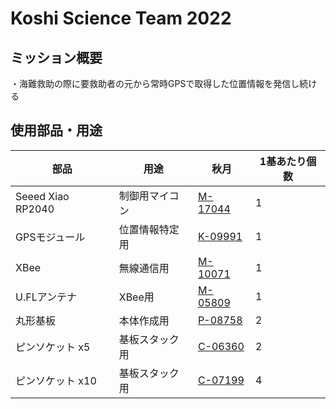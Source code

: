 # Koshi Science Team 2022

## ミッション概要

・海難救助の際に要救助者の元から常時GPSで取得した位置情報を発信し続ける

## 使用部品・用途

| 部品 | 用途 | 秋月 | 1基あたり個数 |
|----|----|----|----|
| Seeed Xiao RP2040 | 制御用マイコン | [M-17044](https://akizukidenshi.com/catalog/g/gM-17044/) | 1 |
| GPSモジュール | 位置情報特定用 | [K-09991](https://akizukidenshi.com/catalog/g/gK-09991/) | 1 |
| XBee | 無線通信用 | [M-10071](https://akizukidenshi.com/catalog/g/gM-10071/) | 1 |
| U.FLアンテナ | XBee用 | [M-05809](https://akizukidenshi.com/catalog/g/gM-05809/) | 1 |
| 丸形基板 | 本体作成用 | [P-08758](https://akizukidenshi.com/catalog/g/gP-08758/) | 2 |
| ピンソケット x5 | 基板スタック用 | [C-06360](https://akizukidenshi.com/catalog/g/gC-06360/) | 2 |
| ピンソケット x10 | 基板スタック用 | [C-07199](https://akizukidenshi.com/catalog/g/gC-07199/) | 4 |
